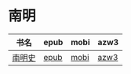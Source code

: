 # 南明

| 书名 | epub | mobi | azw3 |
| --- | --- | --- | --- |
| [南明史](None) | [epub](None) | [mobi](None) | [azw3](None) |
